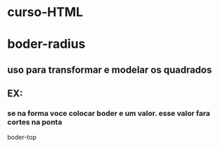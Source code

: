 #  curso-HTML
#  boder-radius
## uso para transformar e modelar os quadrados
## EX:
### se na forma voce colocar boder e um valor. esse valor fara cortes na ponta <br>
   boder-top
 

